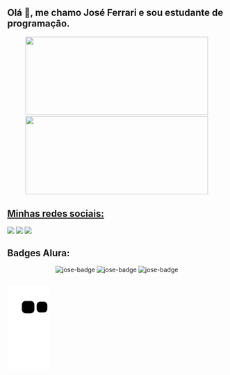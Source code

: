 ## Olá 👋, me chamo José Ferrari e sou estudante de programação.

<div align="center">
  <a href="https://github.com/ferrarizaum">
  <img height="180em" width="420em" src="https://github-readme-stats-eight-orpin-77.vercel.app/api?username=ferrarizaum&show_icons=true&theme=bear&include_all_commits=true&count_private=true"/>
  <img height="180em" width="420em" src="https://github-readme-stats-eight-orpin-77.vercel.app/api/top-langs/?username=ferrarizaum&layout=compact&langs_count=7&theme=bear"/>
</div>

## Minhas redes sociais:

<div>
  <a href="https://instagram.com/josecferrari" target="_blank"><img src="https://img.shields.io/badge/-Instagram-%23E4405F?style=for-the-badge&logo=instagram&logoColor=white" target="_blank"></a>
  <a href="https://www.linkedin.com/in/jos%C3%A9-ferrari-439b4820a/" target="_blank"><img src="https://img.shields.io/badge/-LinkedIn-%230077B5?style=for-the-badge&logo=linkedin&logoColor=white" target="_blank"></a> 
  <a href = "mailto:licoverpa321@gmail.com"><img src="https://img.shields.io/badge/-Gmail-%23333?style=for-the-badge&logo=gmail&logoColor=white" target="_blank"></a>
</div>

## Badges Alura:
<div align="center">
  <img alt="jose-badge" width="200" src="https://user-images.githubusercontent.com/81978698/189469225-73881db0-a727-403f-a203-bdce6e6ac876.png"/>
  <img alt="jose-badge" width="200" src="https://user-images.githubusercontent.com/81978698/189470037-7d2d6c48-5d56-4e11-a9cf-002186f29223.png"/>
  <img alt="jose-badge" width="200" src="https://user-images.githubusercontent.com/81978698/189470065-53e3550e-d0da-4604-b615-3974d88c064e.png"/>
</div>

##

  ![Snake animation](https://github.com/ferrarizaum/ferrarizaum/blob/output/github-contribution-grid-snake.svg)
